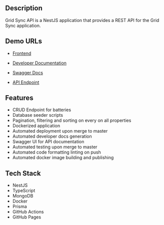 ## Description

Grid Sync API is a NestJS application that provides a REST API for the Grid Sync application.

## Demo URLs

- [Frontend](https://grid-sync.vercel.app/)

- [Developer Documentation](https://sagyam.github.io/grid-sync-api/)

- [Swagger Docs](https://beige-dog-toga.cyclic.app/swagger-docs/)

- [API Endpoint](https://beige-dog-toga.cyclic.app/)

## Features

- CRUD Endpoint for batteries
- Database seeder scripts
- Pagination, filtering and sorting on every on all properties
- Dockerized application
- Automated deployment upon merge to master
- Automated developer docs generation
- Swagger UI for API documentation
- Automated testing upon merge to master
- Automated code formatting linting on push
- Automated docker image building and publishing

## Tech Stack

- NestJS
- TypeScript
- MongoDB
- Docker
- Prisma
- GitHub Actions
- GitHub Pages

